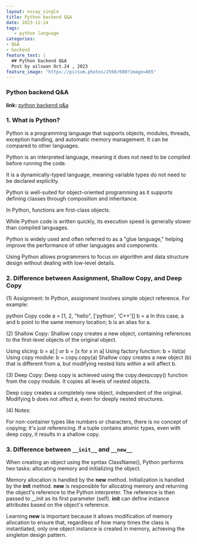 ```yaml
---
layout: essay_single
title: Python backend Q&A
date: 2023-12-24
tags:
   - python language
categories:
- Q&A
- backend
feature_text: |
  ## Python backend Q&A
  Post by ailswan Oct.24 , 2023
feature_image: "https://picsum.photos/2560/600?image=865"
---
```


### Python backend Q&A

**link:**
[python backend q&a](https://www.educative.io/blog/python-interview-questions?utm_campaign=coding_interview_pattern&utm_source=google&utm_medium=ppc&utm_content=pmax&utm_term=&eid=5082902844932096&utm_term=&utm_campaign=%5BNew+-+Nov+23%5D+PMAX-Coding+Interview+Patterns&utm_source=adwords&utm_medium=ppc&hsa_acc=5451446008&hsa_cam=20757269941&hsa_grp=&hsa_ad=&hsa_src=x&hsa_tgt=&hsa_kw=&hsa_mt=&hsa_net=adwords&hsa_ver=3&gad_source=1&gclid=CjwKCAiAyp-sBhBSEiwAWWzTnl-rjkeXiaLfOQ67fv1PNXZkqkG8tNc2FArX6Oo5bFQC3e0fSnelNBoCDxAQAvD_BwE)
 
### **1. What is Python?**
Python is a programming language that supports objects, modules, threads, exception handling, and automatic memory management. It can be compared to other languages.

Python is an interpreted language, meaning it does not need to be compiled before running the code.

It is a dynamically-typed language, meaning variable types do not need to be declared explicitly.

Python is well-suited for object-oriented programming as it supports defining classes through composition and inheritance.

In Python, functions are first-class objects.

While Python code is written quickly, its execution speed is generally slower than compiled languages.

Python is widely used and often referred to as a "glue language," helping improve the performance of other languages and components.

Using Python allows programmers to focus on algorithm and data structure design without dealing with low-level details.

### **2. Difference between Assignment, Shallow Copy, and Deep Copy**
(1) Assignment:
In Python, assignment involves simple object reference. For example:

python
Copy code
a = [1, 2, "hello", ['python', 'C++']]
b = a
In this case, a and b point to the same memory location; b is an alias for a.

(2) Shallow Copy:
Shallow copy creates a new object, containing references to the first-level objects of the original object.

Using slicing: b = a[:] or b = [x for x in a]
Using factory function: b = list(a)
Using copy module: b = copy.copy(a)
Shallow copy creates a new object (b) that is different from a, but modifying nested lists within a will affect b.

(3) Deep Copy:
Deep copy is achieved using the copy.deepcopy() function from the copy module. It copies all levels of nested objects.

Deep copy creates a completely new object, independent of the original. Modifying b does not affect a, even for deeply nested structures.

(4) Notes:

For non-container types like numbers or characters, there is no concept of copying; it's just referencing.
If a tuple contains atomic types, even with deep copy, it results in a shallow copy.
### **3. Difference between `__init__` and `__new__`**
When creating an object using the syntax ClassName(), Python performs two tasks: allocating memory and initializing the object.

Memory allocation is handled by the __new__ method.
Initialization is handled by the __init__ method.
__new__ is responsible for allocating memory and returning the object's reference to the Python interpreter. The reference is then passed to __init as its first parameter (self). __init__ can define instance attributes based on the object's reference.

Learning __new__ is important because it allows modification of memory allocation to ensure that, regardless of how many times the class is instantiated, only one object instance is created in memory, achieving the singleton design pattern.

